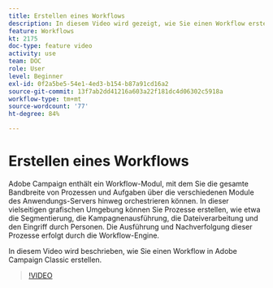 ```yaml
---
title: Erstellen eines Workflows
description: In diesem Video wird gezeigt, wie Sie einen Workflow erstellen.
feature: Workflows
kt: 2175
doc-type: feature video
activity: use
team: DOC
role: User
level: Beginner
exl-id: 0f2a5be5-54e1-4ed3-b154-b87a91cd16a2
source-git-commit: 13f7ab2dd41216a603a22f181dc4d06302c5918a
workflow-type: tm+mt
source-wordcount: '77'
ht-degree: 84%

---
```


# Erstellen eines Workflows

Adobe Campaign enthält ein Workflow-Modul, mit dem Sie die gesamte Bandbreite von Prozessen und Aufgaben über die verschiedenen Module des Anwendungs-Servers hinweg orchestrieren können. In dieser vielseitigen grafischen Umgebung können Sie Prozesse erstellen, wie etwa die Segmentierung, die Kampagnenausführung, die Dateiverarbeitung und den Eingriff durch Personen. Die Ausführung und Nachverfolgung dieser Prozesse erfolgt durch die Workflow-Engine.

In diesem Video wird beschrieben, wie Sie einen Workflow in Adobe Campaign Classic erstellen.

>[!VIDEO](https://video.tv.adobe.com/v/25559?quality=12&learn=on)
